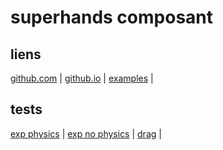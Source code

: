 # superhands composant

## liens
[github.com](https://github.com/wmurphyrd/aframe-super-hands-component) | 
[github.io](https://wmurphyrd.github.io/aframe-super-hands-component/) |
[examples](https://wmurphyrd.github.io/aframe-super-hands-component/examples/) |

## tests
[exp physics](https://eminet666.github.io/eminet_VR/x_test/superhands/0_exp_physics_handscontrol.html) |
[exp no physics](https://eminet666.github.io/eminet_VR/x_test/superhands/1_exp_nophysics_handscontrol.html) |
[drag](https://eminet666.github.io/eminet_VR/x_test/superhands/0_exp_physics_handscontrol.html) |
